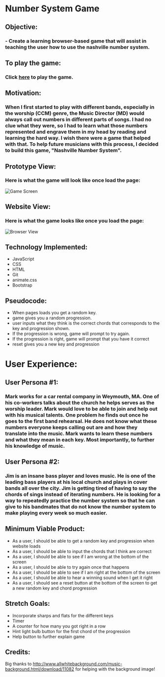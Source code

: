 # Number System Game
##
## Objective:
### - Create a learning browser-based game that will assist in teaching the user how to use the nashville number system. 
##
##
##
## To play the game:
### Click [here](http://nashvillenumbersystem.surge.sh/) to play the game.
##
##
## Motivation:
### When I first started to play with different bands, especially in the worship (CCM) genre, the Music Director (MD) would always call out numbers in different parts of songs. I had no clue what they were, so I had to learn what those numbers represented and engrave them in my head by reading and learning the hard way. I wish there were a game that helped with that. To help future musicians with this process, I decided to build this game, "Nashville Number System".
 
## Prototype View:
### Here is what the game will look like once load the page:
![Game Screen](https://i.imgur.com/PvYuIrx.png)

## Website View:
### Here is what the game looks like once you load the page:
![Browser View](https://i.imgur.com/khkgnpH.png)

## Technology Implemented:
- JavaScript
- CSS
- HTML
- Git 
- animate.css
- Bootstrap

## Pseudocode:
- When pages loads you get a random key.
- game gives you a random progression.
- user inputs what they think is the correct chords that corresponds to the key and progression shown.
- If the progression is wrong, game will prompt to try again.
- If the progression is right, game will prompt that you have it correct
- reset gives you a new key and progression


# User Experience:
## User Persona #1:
### Mark works for a car rental company in Weymouth, MA.  One of his co-workers talks about the church he helps serves as the worship leader.  Mark would love to be able to join and help out with his musical talents. One problem he finds out once he goes to the first band rehearsal. He does not know what these numbers everyone keeps calling out are and how they translate into the music.  Mark wants to learn these numbers and what they mean in each key. Most importantly, to further his knowledge of music.  

## User Persona #2:
### Jim is an insane bass player and loves music.  He is one of the leading bass players at his local church and plays in cover bands all over the city.  Jim is getting tired of having to say the chords of sings instead of iterating numbers. He is looking for a way to repeatedly practice the number system so that he can give to his bandmates that do not know the number system to make playing every week so much easier. 

## Minimum Viable Product:
- As a user, I should be able to get a random key and progression when website loads
- As a user, I should be able to input the chords that I think are correct
- As a user, I should be able to see if I am wrong at the bottom of the screen
- As a user, I should be able to try again once that happens
- As a user, I should be able to see if I am right at the bottom of the screen
- As a user, I should be able to hear a winning sound when I get it right
- As a user, I should see a reset button at the bottom of the screen to get a new random key and chord progression

## Stretch Goals:
- Incorporate sharps and flats for the different keys
- Timer
- A counter for how many you got right in a row
- Hint light bulb button for the first chord of the progression
- Help button to further explain game

## Credits:
Big thanks to http://www.allwhitebackground.com/music-background.html/download/11082 for helping with the background image!
